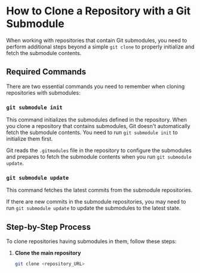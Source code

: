 # How to Clone a Repository with a Git Submodule

When working with repositories that contain Git submodules, you need to perform additional steps beyond a simple `git clone` to properly initialize and fetch the submodule contents.

## Required Commands

There are two essential commands you need to remember when cloning repositories with submodules:

### `git submodule init`
This command initializes the submodules defined in the repository. When you clone a repository that contains submodules, Git doesn't automatically fetch the submodule contents. You need to run `git submodule init` to initialize them first.

Git reads the `.gitmodules` file in the repository to configure the submodules and prepares to fetch the submodule contents when you run `git submodule update`.

### `git submodule update`
This command fetches the latest commits from the submodule repositories.

If there are new commits in the submodule repositories, you may need to run `git submodule update` to update the submodules to the latest state.

## Step-by-Step Process

To clone repositories having submodules in them, follow these steps:

1. **Clone the main repository**
   ```bash
   git clone <repository_URL>
